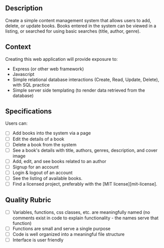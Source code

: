 ## Description

Create a simple content management system that allows users to add, delete, or update books.  Books entered in the system can be viewed in a listing, or searched for using basic searches (title, author, genre).

## Context

Creating this web application will provide exposure to:
* Express (or other web framework)
* Javascript
* Simple relational database interactions (Create, Read, Update, Delete), with SQL practice
* Simple server side templating (to render data retrieved from the database)

## Specifications
Users can:
- [ ] Add books into the system via a page
- [ ] Edit the details of a book
- [ ] Delete a book from the system
- [ ] See a book's details with title, authors, genres, description, and cover image
- [ ] Add, edit, and see books related to an author
- [ ] Signup for an account
- [ ] Login & logout of an account
- [ ] See the listing of available books.
- [ ] Find a licensed project, preferably with the [MIT license][mit-license].

## Quality Rubric

- [ ] Variables, functions, css classes, etc. are meaningfully named (no comments exist in code to explain functionality - the names serve that function)
- [ ] Functions are small and serve a single purpose
- [ ] Code is well organized into a meaningful file structure
- [ ] Interface is user friendly
